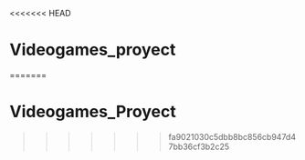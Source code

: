 <<<<<<< HEAD
# Videogames_proyect
=======
# Videogames_Proyect
>>>>>>> fa9021030c5dbb8bc856cb947d47bb36cf3b2c25
